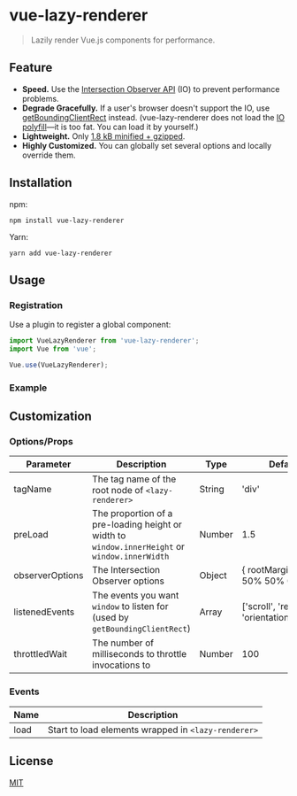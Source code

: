 # vue-lazy-renderer

> Lazily render Vue.js components for performance.

## Feature

- **Speed.** Use the [Intersection Observer API](https://developer.mozilla.org/en-US/docs/Web/API/Intersection_Observer_API) (IO) to prevent performance problems.
- **Degrade Gracefully.** If a user's browser doesn't support the IO, use [getBoundingClientRect](https://developer.mozilla.org/en-US/docs/Web/API/Element/getBoundingClientRect) instead. (vue-lazy-renderer does not load the [IO polyfill](https://github.com/w3c/IntersectionObserver/tree/master/polyfill)—it is too fat. You can load it by yourself.)
- **Lightweight.** Only [1.8 kB minified + gzipped](https://bundlephobia.com/result?p=vue-lazy-renderer).
- **Highly Customized.** You can globally set several options and locally override them.

## Installation

npm:

```shell
npm install vue-lazy-renderer
```

Yarn:

```shell
yarn add vue-lazy-renderer
```

## Usage

### Registration

Use a plugin to register a global component:

```javascript
import VueLazyRenderer from 'vue-lazy-renderer';
import Vue from 'vue';

Vue.use(VueLazyRenderer);
```

### Example



## Customization

### Options/Props

| Parameter | Description | Type | Default |
|---|---|-|-|
| tagName | The tag name of the root node of `<lazy-renderer>` | String | 'div' |
| preLoad | The proportion of a pre-loading height or width to `window.innerHeight` or `window.innerWidth` | Number | 1.5 |
| observerOptions | The Intersection Observer options | Object | { rootMargin: '0px 50% 50% 0px' } |
| listenedEvents | The events you want `window` to listen for (used by `getBoundingClientRect`) | Array | ['scroll', 'resize', 'orientationChange'] |
| throttledWait | The number of milliseconds to throttle invocations to | Number | 100 |

### Events
| Name | Description |
|-|-|
| load | Start to load elements wrapped in `<lazy-renderer>` |

## License

[MIT](./LICENSE.txt)
